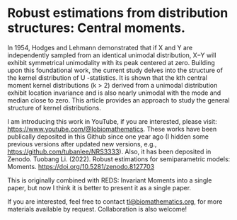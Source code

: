 # Robust estimations from distribution structures: Central moments.

In 1954, Hodges and Lehmann demonstrated that if X and Y are independently sampled from an identical unimodal distribution, X−Y will exhibit symmetrical unimodality with its peak centered at zero. Building upon this foundational work, the current study delves into the structure of the kernel distribution of U -statistics. It is shown that the kth central moment kernel distributions (k > 2) derived from a unimodal distribution exhibit location invariance and is also nearly unimodal with the mode and median close to zero. This article provides an approach to study the general structure of kernel distributions. 

I am introducing this work in YouTube, if you are interested, please visit: https://www.youtube.com/@Iobiomathematics. These works have been publically deposited in this Github since one year ago (I hidden some previous versions after updated new versions, e.g., https://github.com/tubanlee/NRS3333). Also, it has been deposited in Zenodo. Tuobang Li. (2022). Robust estimations for semiparametric models: Moments. https://doi.org/10.5281/zenodo.8127703

This is originally combined with REDS: Invariant Moments into a single paper, but now I think it is better to present it as a single paper.

If you are interested, feel free to contact tl@biomathematics.org, for more materials available by request. Collaboration is also welcome!

